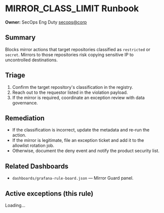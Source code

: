 # MIRROR_CLASS_LIMIT Runbook

**Owner:** SecOps Eng Duty <secops@corp>

## Summary

Blocks mirror actions that target repositories classified as `restricted` or `secret`. Mirrors to those repositories risk copying sensitive IP to uncontrolled destinations.

## Triage

1. Confirm the target repository's classification in the registry.
2. Reach out to the requestor listed in the violation payload.
3. If the mirror is required, coordinate an exception review with data governance.

## Remediation

- If the classification is incorrect, update the metadata and re-run the action.
- If the mirror is legitimate, file an exception ticket and add it to the allowlist rotation job.
- Otherwise, document the deny event and notify the product security list.

## Related Dashboards

- `dashboards/grafana-rule-board.json` — Mirror Guard panel.

## Active exceptions (this rule)

<div id="mirror-class-exceptions">Loading…</div>
<script>
(async function () {
  const el = document.getElementById('mirror-class-exceptions');
  if (!el) return;
  try {
    const res = await fetch('/exceptions/active?rule_id=MIRROR_CLASS_LIMIT');
    if (!res.ok) throw new Error(res.statusText || String(res.status));
    const data = await res.json();
    if (!data.items || data.items.length === 0) {
      el.textContent = '(none)';
      return;
    }
    const rows = data.items.map((item) => {
      const subject = `${item.subject_type}:${item.subject_id}`;
      const until = item.valid_until ? new Date(item.valid_until).toISOString() : 'open';
      const requestedBy = item.requested_by || '?';
      return `<li>#${item.id} — <code>${subject}</code> — by <strong>${requestedBy}</strong> — until <em>${until}</em></li>`;
    });
    el.innerHTML = `<ul>${rows.join('')}</ul>`;
  } catch (err) {
    console.error('exceptions load failed', err);
    el.textContent = '(error loading exceptions)';
  }
})();
</script>
